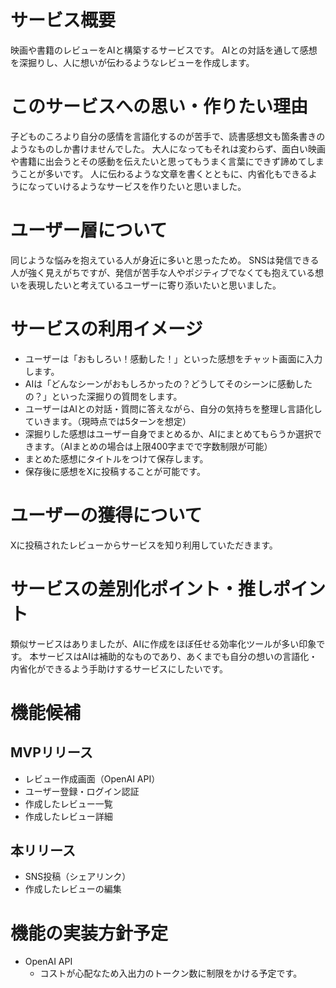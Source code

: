 # サービス概要
映画や書籍のレビューをAIと構築するサービスです。
AIとの対話を通して感想を深掘りし、人に想いが伝わるようなレビューを作成します。

# このサービスへの思い・作りたい理由
子どものころより自分の感情を言語化するのが苦手で、読書感想文も箇条書きのようなものしか書けませんでした。
大人になってもそれは変わらず、面白い映画や書籍に出会うとその感動を伝えたいと思ってもうまく言葉にできず諦めてしまうことが多いです。
人に伝わるような文章を書くとともに、内省化もできるようになっていけるようなサービスを作りたいと思いました。

# ユーザー層について
同じような悩みを抱えている人が身近に多いと思ったため。
SNSは発信できる人が強く見えがちですが、発信が苦手な人やポジティブでなくても抱えている想いを表現したいと考えているユーザーに寄り添いたいと思いました。

# サービスの利用イメージ
- ユーザーは「おもしろい！感動した！」といった感想をチャット画面に入力します。
- AIは「どんなシーンがおもしろかったの？どうしてそのシーンに感動したの？」といった深掘りの質問をします。
- ユーザーはAIとの対話・質問に答えながら、自分の気持ちを整理し言語化していきます。（現時点では5ターンを想定）
- 深掘りした感想はユーザー自身でまとめるか、AIにまとめてもらうか選択できます。（AIまとめの場合は上限400字までで字数制限が可能）
- まとめた感想にタイトルをつけて保存します。
- 保存後に感想をXに投稿することが可能です。

# ユーザーの獲得について
Xに投稿されたレビューからサービスを知り利用していただきます。

# サービスの差別化ポイント・推しポイント
類似サービスはありましたが、AIに作成をほぼ任せる効率化ツールが多い印象です。
本サービスはAIは補助的なものであり、あくまでも自分の想いの言語化・内省化ができるよう手助けするサービスにしたいです。

# 機能候補

## MVPリリース
- レビュー作成画面（OpenAI API）
- ユーザー登録・ログイン認証
- 作成したレビュー一覧
- 作成したレビュー詳細

## 本リリース
- SNS投稿（シェアリンク）
- 作成したレビューの編集

# 機能の実装方針予定
- OpenAI API
  - コストが心配なため入出力のトークン数に制限をかける予定です。